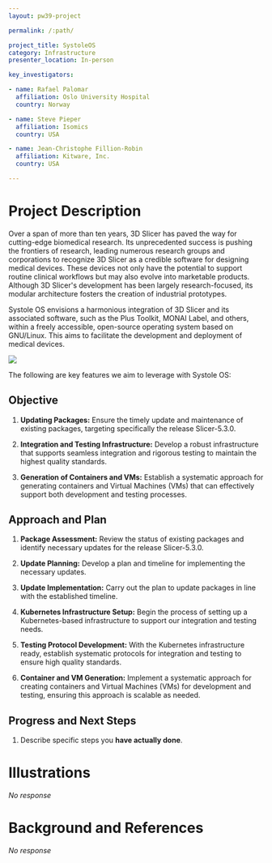 ```yaml
---
layout: pw39-project

permalink: /:path/

project_title: SystoleOS
category: Infrastructure
presenter_location: In-person

key_investigators:

- name: Rafael Palomar
  affiliation: Oslo University Hospital
  country: Norway

- name: Steve Pieper
  affiliation: Isomics
  country: USA

- name: Jean-Christophe Fillion-Robin
  affiliation: Kitware, Inc.
  country: USA

---
```


# Project Description

<!-- Add a short paragraph describing the project. -->

Over a span of more than ten years, 3D Slicer has paved the way for cutting-edge biomedical research. Its unprecedented success is pushing the frontiers of research, leading numerous research groups and corporations to recognize 3D Slicer as a credible software for designing medical devices. These devices not only have the potential to support routine clinical workflows but may also evolve into marketable products. Although 3D Slicer's development has been largely research-focused, its modular architecture fosters the creation of industrial prototypes.

Systole OS envisions a harmonious integration of 3D Slicer and its associated software, such as the Plus Toolkit, MONAI Label, and others, within a freely accessible, open-source operating system based on GNU/Linux. This aims to facilitate the development and deployment of medical devices.

![](https://projectweek.na-mic.org/PW38_2023_GranCanaria/Projects/SystoleOS/systole.png)

The following are key features we aim to leverage with Systole OS:

## Objective

<!-- Describe here WHAT you would like to achieve (what you will have as end result). -->

1.  **Updating Packages:** Ensure the timely update and maintenance of existing packages, targeting specifically the release Slicer-5.3.0.

2.  **Integration and Testing Infrastructure:** Develop a robust infrastructure that supports seamless integration and rigorous testing to maintain the highest quality standards.

3.  **Generation of Containers and VMs:** Establish a systematic approach for generating containers and Virtual Machines (VMs) that can effectively support both development and testing processes.

## Approach and Plan

<!-- Describe here HOW you would like to achieve the objectives stated above. -->

1.  **Package Assessment:** Review the status of existing packages and identify necessary updates for the release Slicer-5.3.0.

2.  **Update Planning:** Develop a plan and timeline for implementing the necessary updates.

3.  **Update Implementation:** Carry out the plan to update packages in line with the established timeline.

4.  **Kubernetes Infrastructure Setup:** Begin the process of setting up a Kubernetes-based infrastructure to support our integration and testing needs.

5.  **Testing Protocol Development:** With the Kubernetes infrastructure ready, establish systematic protocols for integration and testing to ensure high quality standards.

6.  **Container and VM Generation:** Implement a systematic approach for creating containers and Virtual Machines (VMs) for development and testing, ensuring this approach is scalable as needed.

## Progress and Next Steps

<!-- Update this section as you make progress, describing of what you have ACTUALLY DONE.
     If there are specific steps that you could not complete then you can describe them here, too. -->

1.  Describe specific steps you **have actually done**.

# Illustrations

<!-- Add pictures and links to videos that demonstrate what has been accomplished. -->

*No response*

# Background and References

<!-- If you developed any software, include link to the source code repository.
     If possible, also add links to sample data, and to any relevant publications. -->

*No response*
